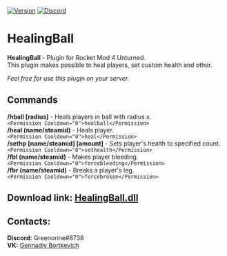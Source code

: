 [![Version](https://img.shields.io/github/release/RestoreMonarchyPlugins/HealingBall.svg)](https://github.com/RestoreMonarchyPlugins/RestoreMonarchyPlugins/releases) [![Discord](https://discordapp.com/api/guilds/520355060312440853/widget.png)](https://restoremonarchy.com/discord)
# HealingBall

**HealingBall** - Plugin for Rocket Mod 4 Unturned.  
This plugin makes possible to heal players, set custom health and other.

*Feel free for use this plugin on your server.*

## Commands
**/hball [radius]** - Heals players in ball with radius x.  
```<Permission Cooldown="0">healball</Permission>```  
**/heal (name/steamid)** - Heals player.  
```<Permission Cooldown="0">heal</Permission>```  
**/sethp [name/steamid] [amount]** - Sets player's health to specified count.  
```<Permission Cooldown="0">sethealth</Permission>```  
**/fbl (name/steamid)** - Makes player bleeding.  
```<Permission Cooldown="0">forcebleeding</Permission>```  
**/fbr (name/steamid)** - Breaks a player's leg.  
```<Permission Cooldown="0">forcebroken</Permission>```  

## Download link: [HealingBall.dll](https://github.com/RestoreMonarchyPlugins/HealingBall/releases/download/1.1/HealingBall.dll)

## Contacts:  
**Discord:** Greenorine#8738  
**VK:** [Gennadiy Bortkevich](https://vk.com/greenorine)

